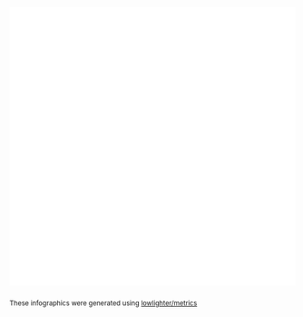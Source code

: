 <picture>
  <img src="/github-metrics.svg" alt="Metrics">
</picture>

<sub>These infographics were generated using [lowlighter/metrics](https://github.com/lowlighter/metrics)</sub>
